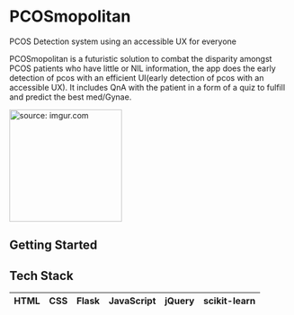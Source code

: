 # PCOSmopolitan
PCOS Detection system using an accessible UX for everyone

PCOSmopolitan is a futuristic solution to combat the disparity amongst PCOS patients who have little or NIL information, the app does the early detection of pcos with an efficient UI(early detection of pcos with an accessible UX). It includes QnA with the patient in a form of a quiz to fulfill and predict the best med/Gynae.

<a href="https://imgur.com/00aKlZg"><img src="https://i.imgur.com/00aKlZg.png" title="source: imgur.com" height=200 width=200/></a>

## Getting Started

 ## Tech Stack

| HTML | CSS | Flask | JavaScript | jQuery | scikit-learn |
 | :---: | :---: | :---: | :---: | :---: | :---: | 
